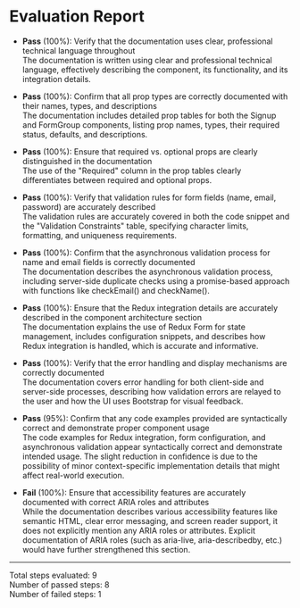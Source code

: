 # Evaluation Report

- **Pass** (100%): Verify that the documentation uses clear, professional technical language throughout  
  The documentation is written using clear and professional technical language, effectively describing the component, its functionality, and its integration details.

- **Pass** (100%): Confirm that all prop types are correctly documented with their names, types, and descriptions  
  The documentation includes detailed prop tables for both the Signup and FormGroup components, listing prop names, types, their required status, defaults, and descriptions.

- **Pass** (100%): Ensure that required vs. optional props are clearly distinguished in the documentation  
  The use of the "Required" column in the prop tables clearly differentiates between required and optional props.

- **Pass** (100%): Verify that validation rules for form fields (name, email, password) are accurately described  
  The validation rules are accurately covered in both the code snippet and the "Validation Constraints" table, specifying character limits, formatting, and uniqueness requirements.

- **Pass** (100%): Confirm that the asynchronous validation process for name and email fields is correctly documented  
  The documentation describes the asynchronous validation process, including server-side duplicate checks using a promise-based approach with functions like checkEmail() and checkName().

- **Pass** (100%): Ensure that the Redux integration details are accurately described in the component architecture section  
  The documentation explains the use of Redux Form for state management, includes configuration snippets, and describes how Redux integration is handled, which is accurate and informative.

- **Pass** (100%): Verify that the error handling and display mechanisms are correctly documented  
  The documentation covers error handling for both client-side and server-side processes, describing how validation errors are relayed to the user and how the UI uses Bootstrap for visual feedback.

- **Pass** (95%): Confirm that any code examples provided are syntactically correct and demonstrate proper component usage  
  The code examples for Redux integration, form configuration, and asynchronous validation appear syntactically correct and demonstrate intended usage. The slight reduction in confidence is due to the possibility of minor context-specific implementation details that might affect real-world execution.

- **Fail** (100%): Ensure that accessibility features are accurately documented with correct ARIA roles and attributes  
  While the documentation describes various accessibility features like semantic HTML, clear error messaging, and screen reader support, it does not explicitly mention any ARIA roles or attributes. Explicit documentation of ARIA roles (such as aria-live, aria-describedby, etc.) would have further strengthened this section.

---

Total steps evaluated: 9  
Number of passed steps: 8  
Number of failed steps: 1